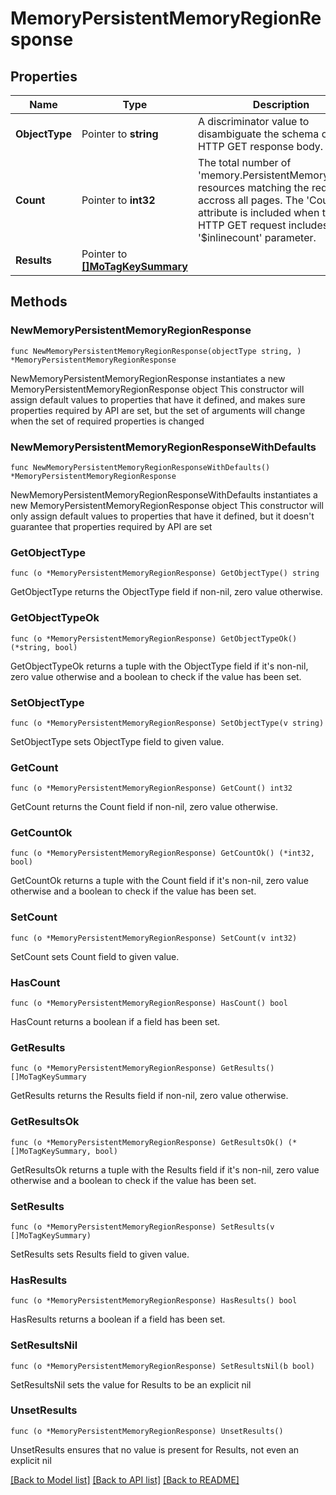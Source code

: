 # MemoryPersistentMemoryRegionResponse

## Properties

Name | Type | Description | Notes
------------ | ------------- | ------------- | -------------
**ObjectType** | Pointer to **string** | A discriminator value to disambiguate the schema of a HTTP GET response body. | 
**Count** | Pointer to **int32** | The total number of &#39;memory.PersistentMemoryRegion&#39; resources matching the request, accross all pages. The &#39;Count&#39; attribute is included when the HTTP GET request includes the &#39;$inlinecount&#39; parameter. | [optional] 
**Results** | Pointer to [**[]MoTagKeySummary**](mo.TagKeySummary.md) |  | [optional] 

## Methods

### NewMemoryPersistentMemoryRegionResponse

`func NewMemoryPersistentMemoryRegionResponse(objectType string, ) *MemoryPersistentMemoryRegionResponse`

NewMemoryPersistentMemoryRegionResponse instantiates a new MemoryPersistentMemoryRegionResponse object
This constructor will assign default values to properties that have it defined,
and makes sure properties required by API are set, but the set of arguments
will change when the set of required properties is changed

### NewMemoryPersistentMemoryRegionResponseWithDefaults

`func NewMemoryPersistentMemoryRegionResponseWithDefaults() *MemoryPersistentMemoryRegionResponse`

NewMemoryPersistentMemoryRegionResponseWithDefaults instantiates a new MemoryPersistentMemoryRegionResponse object
This constructor will only assign default values to properties that have it defined,
but it doesn't guarantee that properties required by API are set

### GetObjectType

`func (o *MemoryPersistentMemoryRegionResponse) GetObjectType() string`

GetObjectType returns the ObjectType field if non-nil, zero value otherwise.

### GetObjectTypeOk

`func (o *MemoryPersistentMemoryRegionResponse) GetObjectTypeOk() (*string, bool)`

GetObjectTypeOk returns a tuple with the ObjectType field if it's non-nil, zero value otherwise
and a boolean to check if the value has been set.

### SetObjectType

`func (o *MemoryPersistentMemoryRegionResponse) SetObjectType(v string)`

SetObjectType sets ObjectType field to given value.


### GetCount

`func (o *MemoryPersistentMemoryRegionResponse) GetCount() int32`

GetCount returns the Count field if non-nil, zero value otherwise.

### GetCountOk

`func (o *MemoryPersistentMemoryRegionResponse) GetCountOk() (*int32, bool)`

GetCountOk returns a tuple with the Count field if it's non-nil, zero value otherwise
and a boolean to check if the value has been set.

### SetCount

`func (o *MemoryPersistentMemoryRegionResponse) SetCount(v int32)`

SetCount sets Count field to given value.

### HasCount

`func (o *MemoryPersistentMemoryRegionResponse) HasCount() bool`

HasCount returns a boolean if a field has been set.

### GetResults

`func (o *MemoryPersistentMemoryRegionResponse) GetResults() []MoTagKeySummary`

GetResults returns the Results field if non-nil, zero value otherwise.

### GetResultsOk

`func (o *MemoryPersistentMemoryRegionResponse) GetResultsOk() (*[]MoTagKeySummary, bool)`

GetResultsOk returns a tuple with the Results field if it's non-nil, zero value otherwise
and a boolean to check if the value has been set.

### SetResults

`func (o *MemoryPersistentMemoryRegionResponse) SetResults(v []MoTagKeySummary)`

SetResults sets Results field to given value.

### HasResults

`func (o *MemoryPersistentMemoryRegionResponse) HasResults() bool`

HasResults returns a boolean if a field has been set.

### SetResultsNil

`func (o *MemoryPersistentMemoryRegionResponse) SetResultsNil(b bool)`

 SetResultsNil sets the value for Results to be an explicit nil

### UnsetResults
`func (o *MemoryPersistentMemoryRegionResponse) UnsetResults()`

UnsetResults ensures that no value is present for Results, not even an explicit nil

[[Back to Model list]](../README.md#documentation-for-models) [[Back to API list]](../README.md#documentation-for-api-endpoints) [[Back to README]](../README.md)


